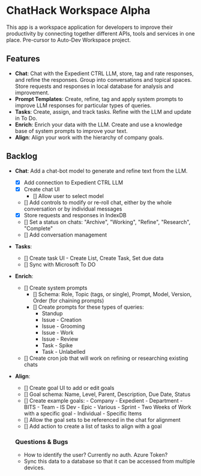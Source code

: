 # ChatHack Workspace Alpha

This app is a workspace application for developers to improve their productivity by connecting together different APIs, tools and services in one place.  Pre-cursor to Auto-Dev Workspace project.

## Features
- **Chat**: Chat with the Expedient CTRL LLM, store, tag and rate responses, and refine the responses.  Group into conversations and topical spaces. Store requests and responses in local database for analysis and improvement.
- **Prompt Templates**: Create, refine, tag and apply system prompts to improve LLM responses for particular types of queries.
- **Tasks**: Create, assign, and track tasks.  Refine with the LLM and update in To Do.
- **Enrich**: Enrich your data with the LLM.  Create and use a knowledge base of system prompts to improve your text.
- **Align**: Align your work with the hierarchy of company goals.

## Backlog
- **Chat**: Add a chat-bot model to generate and refine text from the LLM.
  - [x] Add connection to Expedient CTRL LLM
  - [x] Create chat UI
    - [] Allow user to select model
  - [] Add controls to modify or re-roll chat, either by the whole conversation or by individual messages
  - [x] Store requests and responses in IndexDB
  - [] Set a status on chats: "Archive", "Working", "Refine", "Research", "Complete"
  - [] Add conversation management
- **Tasks**:
  - [] Create task UI - Create List, Create Task, Set due data
  - [] Sync with Microsoft To DO
- **Enrich**:
  - [] Create system prompts
    - [] Schema: Role, Topic (tags, or single), Prompt, Model, Version, Order (for chaining prompts)
    - [] Create prompts for these types of queries:  
        - Standup
        - Issue - Creation
        - Issue - Grooming
        - Issue - Work
        - Issue - Review
        - Task - Spike
        - Task - Unlabelled
  - [] Create cron job that will work on refining or researching existing chats
- **Align**:
  - [] Create goal UI to add or edit goals
  - [] Goal schema: Name, Level, Parent, Description, Due Date, Status
  - [] Create example goals:
        - Company - Expedient
        - Department - BITS
        - Team - IS Dev
        - Epic - Various
        - Sprint - Two Weeks of Work with a specific goal
        - Individual - Specific Items
  - [] Allow the goal sets to be referenced in the chat for alignment
  - [] Add action to create a list of tasks to align with a goal

  ### Questions & Bugs
  - How to identify the user? Currently no auth.  Azure Token?
  - Sync this data to a database so that it can be accessed from multiple devices.